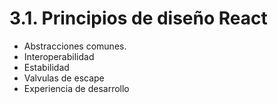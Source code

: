 # 3.1. Principios de diseño React

* Abstracciones comunes.
* Interoperabilidad
* Estabilidad
* Valvulas de escape
* Experiencia de desarrollo
